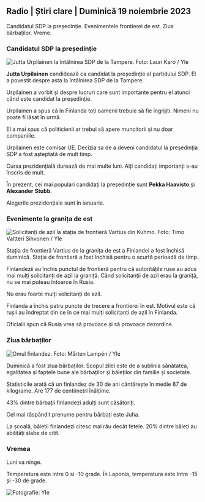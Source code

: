 ## Radio \| Știri clare \| Duminică 19 noiembrie 2023

Candidatul SDP la președinție. Evenimentele frontierei de est. Ziua bărbaților. Vreme.

### Candidatul SDP la președinție

![Jutta Urpilainen la întâlnirea SDP de la Tampere. Foto: Lauri Karo / Yle](https://images.cdn.yle.fi/image/upload/c_crop,h_3078,w_5472,x_0,y_536/ar_1.7777777777777777,c_fill,g_faces,h_675,/d_r1_201.q_auto:eco/f_auto/fl_lossy/v1700390392/39-12029436559e5d3e7734)

**Jutta Urpilainen** candidează ca candidat la președinție al partidului SDP. El a povestit despre asta la întâlnirea SDP de la Tampere.

Urpilainen a vorbit și despre lucruri care sunt importante pentru el atunci când este candidat la președinție.

Urpilainen a spus că în Finlanda toți oamenii trebuie să fie îngrijiți. Nimeni nu poate fi lăsat în urmă.

El a mai spus că politicienii ar trebui să apere muncitorii și nu doar companiile.

Urpilainen este comisar UE. Decizia sa de a deveni candidatul la președinția SDP a fost așteptată de mult timp.

Cursa prezidențială durează de mai multe luni. Alți candidați importanți s-au înscris de mult.

În prezent, cei mai populari candidați la președinție sunt **Pekka Haavisto** și **Alexander** **Stubb**.

Alegerile prezidențiale sunt în ianuarie.

### Evenimente la granița de est

![Solicitanți de azil la stația de frontieră Vartius din Kuhmo. Foto: Timo Valtteri Sihvonen / Yle](https://images.cdn.yle.fi/image/upload/c_crop,h_2312,w_4110,x_1360,y_535/ar_1.7777777777777777,c_fill,g_67faces,wp1205,wp1205,wp1205/q_auto:eco/f_auto/fl_lossy/v1700313355/39-12026836558740e2c62a)

Stația de frontieră Vartius de la granița de est a Finlandei a fost închisă duminică. Stația de frontieră a fost închisă pentru o scurtă perioadă de timp.

Finlandezii au închis punctul de frontieră pentru că autoritățile ruse au adus mai mulți solicitanți de azil la graniță. Când solicitanții de azil erau la graniță, nu se mai puteau întoarce în Rusia.

Nu erau foarte mulți solicitanți de azil.

Finlanda a închis patru puncte de trecere a frontierei în est. Motivul este că rușii au îndreptat din ce în ce mai mulți solicitanți de azil în Finlanda.

Oficialii spun că Rusia vrea să provoace și să provoace dezordine.

### Ziua bărbaților

![Omul finlandez. Foto: Mårten Lampén / Yle](https://images.cdn.yle.fi/image/upload/c_crop,h_3375,w_6000,x_0,y_164/ar_1.7777777777777777,c_fill,g_faces,h_671/0d_1201.q_auto:eco/f_auto/fl_lossy/v1700042381/39-1200843655493de62883)

Duminică a fost ziua bărbaților. Scopul zilei este de a sublinia sănătatea, egalitatea și faptele bune ale bărbaților și băieților din familie și societate.

Statisticile arată că un finlandez de 30 de ani cântărește în medie 87 de kilograme. Are 177 de centimetri înălțime.

43% dintre bărbații finlandezi adulți sunt căsătoriți.

Cel mai răspândit prenume pentru bărbați este Juha.

La școală, băieții finlandezi citesc mai rău decât fetele. 20% dintre băieți au abilități slabe de citit.

### Vremea

Luni va ninge.

Temperatura este intre 0 si -10 grade. În Laponia, temperatura este între -15 și -30 de grade.

![ Fotografie: Yle](https://images.cdn.yle.fi/image/upload/c_crop,h_1080,w_1919,x_0,y_0/ar_1.777777777777777,c_fill,g_faces,h_675,w_1201/0dp_r_auto.:eco/f_auto/fl_lossy/v1700408413/39-1203034655a2c36dc32d)
